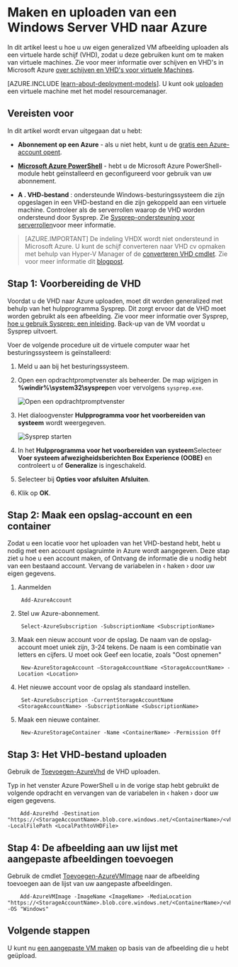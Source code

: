 <properties
    pageTitle="Maken en uploaden van de afbeelding van een VM via Powershell | Microsoft Azure"
    description="Leer hoe maken en een algemene afbeelding met Windows Server (VHD) te gebruiken met het implementatiemodel klassieke en Azure Powershell uploaden."
    services="virtual-machines-windows"
    documentationCenter=""
    authors="cynthn"
    manager="timlt"
    editor="tysonn"
    tags="azure-service-management"/>

<tags
    ms.service="virtual-machines-windows"
    ms.workload="infrastructure-services"
    ms.tgt_pltfrm="vm-windows"
    ms.devlang="na"
    ms.topic="article"
    ms.date="07/21/2016"
    ms.author="cynthn"/>

# <a name="create-and-upload-a-windows-server-vhd-to-azure"></a>Maken en uploaden van een Windows Server VHD naar Azure

In dit artikel leest u hoe u uw eigen generalized VM afbeelding uploaden als een virtuele harde schijf (VHD), zodat u deze gebruiken kunt om te maken van virtuele machines. Zie voor meer informatie over schijven en VHD's in Microsoft Azure [over schijven en VHD's voor virtuele Machines](virtual-machines-linux-about-disks-vhds.md).


[AZURE.INCLUDE [learn-about-deployment-models](../../includes/learn-about-deployment-models-classic-include.md)]. U kunt ook [uploaden](virtual-machines-windows-upload-image.md) een virtuele machine met het model resourcemanager. 

## <a name="prerequisites"></a>Vereisten voor

In dit artikel wordt ervan uitgegaan dat u hebt:

- **Abonnement op een Azure** - als u niet hebt, kunt u de [gratis een Azure-account opent](/pricing/free-trial/?WT.mc_id=A261C142F).

- **[Microsoft Azure PowerShell](../powershell-install-configure.md)** - hebt u de Microsoft Azure PowerShell-module hebt geïnstalleerd en geconfigureerd voor gebruik van uw abonnement. 

- **A . VHD-bestand** : ondersteunde Windows-besturingssysteem die zijn opgeslagen in een VHD-bestand en die zijn gekoppeld aan een virtuele machine. Controleer als de serverrollen waarop de VHD worden ondersteund door Sysprep. Zie [Sysprep-ondersteuning voor serverrollen](https://msdn.microsoft.com/windows/hardware/commercialize/manufacture/desktop/sysprep-support-for-server-roles)voor meer informatie.

> [AZURE.IMPORTANT] De indeling VHDX wordt niet ondersteund in Microsoft Azure. U kunt de schijf converteren naar VHD cv opmaken met behulp van Hyper-V Manager of de [converteren VHD cmdlet](http://technet.microsoft.com/library/hh848454.aspx). Zie voor meer informatie dit [blogpost](http://blogs.msdn.com/b/virtual_pc_guy/archive/2012/10/03/using-powershell-to-convert-a-vhd-to-a-vhdx.aspx).

## <a name="step-1-prep-the-vhd"></a>Stap 1: Voorbereiding de VHD 

Voordat u de VHD naar Azure uploaden, moet dit worden generalized met behulp van het hulpprogramma Sysprep. Dit zorgt ervoor dat de VHD moet worden gebruikt als een afbeelding. Zie voor meer informatie over Sysprep, [hoe u gebruik Sysprep: een inleiding](http://technet.microsoft.com/library/bb457073.aspx). Back-up van de VM voordat u Sysprep uitvoert.

Voer de volgende procedure uit de virtuele computer waar het besturingssysteem is geïnstalleerd:

1. Meld u aan bij het besturingssysteem.

2. Open een opdrachtpromptvenster als beheerder. De map wijzigen in **%windir%\system32\sysprep**en voer vervolgens `sysprep.exe`.

    ![Open een opdrachtpromptvenster](./media/virtual-machines-windows-classic-createupload-vhd/sysprep_commandprompt.png)

3.  Het dialoogvenster **Hulpprogramma voor het voorbereiden van systeem** wordt weergegeven.

    ![Sysprep starten](./media/virtual-machines-windows-classic-createupload-vhd/sysprepgeneral.png)

4.  In het **Hulpprogramma voor het voorbereiden van systeem**Selecteer **Voer systeem afwezigheidsberichten Box Experience (OOBE)** en controleert u of **Generalize** is ingeschakeld.

5.  Selecteer bij **Opties voor afsluiten** **Afsluiten**.

6.  Klik op **OK**.

## <a name="step-2-create-a-storage-account-and-a-container"></a>Stap 2: Maak een opslag-account en een container

Zodat u een locatie voor het uploaden van het VHD-bestand hebt, hebt u nodig met een account opslagruimte in Azure wordt aangegeven. Deze stap ziet u hoe u een account maken, of Ontvang de informatie die u nodig hebt van een bestaand account. Vervang de variabelen in &lsaquo; haken &rsaquo; door uw eigen gegevens.

1. Aanmelden

        Add-AzureAccount

1. Stel uw Azure-abonnement.

        Select-AzureSubscription -SubscriptionName <SubscriptionName> 

2. Maak een nieuw account voor de opslag. De naam van de opslag-account moet uniek zijn, 3-24 tekens. De naam is een combinatie van letters en cijfers. U moet ook Geef een locatie, zoals "Oost opnemen"
        
        New-AzureStorageAccount –StorageAccountName <StorageAccountName> -Location <Location>

3. Het nieuwe account voor de opslag als standaard instellen.
        
        Set-AzureSubscription -CurrentStorageAccountName <StorageAccountName> -SubscriptionName <SubscriptionName>

4. Maak een nieuwe container.

        New-AzureStorageContainer -Name <ContainerName> -Permission Off

 

## <a name="step-3-upload-the-vhd-file"></a>Stap 3: Het VHD-bestand uploaden

Gebruik de [Toevoegen-AzureVhd](http://msdn.microsoft.com/library/dn495173.aspx) de VHD uploaden.

Typ in het venster Azure PowerShell u in de vorige stap hebt gebruikt de volgende opdracht en vervangen van de variabelen in &lsaquo; haken &rsaquo; door uw eigen gegevens.

        Add-AzureVhd -Destination "https://<StorageAccountName>.blob.core.windows.net/<ContainerName>/<vhdName>.vhd" -LocalFilePath <LocalPathtoVHDFile>


## <a name="step-4-add-the-image-to-your-list-of-custom-images"></a>Stap 4: De afbeelding aan uw lijst met aangepaste afbeeldingen toevoegen

Gebruik de cmdlet [Toevoegen-AzureVMImage](https://msdn.microsoft.com/library/mt589167.aspx) naar de afbeelding toevoegen aan de lijst van uw aangepaste afbeeldingen.

        Add-AzureVMImage -ImageName <ImageName> -MediaLocation "https://<StorageAccountName>.blob.core.windows.net/<ContainerName>/<vhdName>.vhd" -OS "Windows"


## <a name="next-steps"></a>Volgende stappen

U kunt nu [een aangepaste VM maken](virtual-machines-windows-classic-createportal.md) op basis van de afbeelding die u hebt geüpload.

